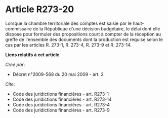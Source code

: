 # Article R273-20

Lorsque la chambre territoriale des comptes est saisie par le haut-commissaire de la République d'une décision budgétaire, le
délai dont elle dispose pour formuler des propositions court à compter de la réception au greffe de l'ensemble des documents
dont la production est requise selon le cas par les articles R. 273-1, R. 273-4, R. 273-9 et R. 273-14.

**Liens relatifs à cet article**

_Créé par_:

  - Décret n°2009-568 du 20 mai 2009 - art. 2

_Cite_:

  - Code des juridictions financières - art. R273-1
  - Code des juridictions financières - art. R273-14
  - Code des juridictions financières - art. R273-4
  - Code des juridictions financières - art. R273-9

